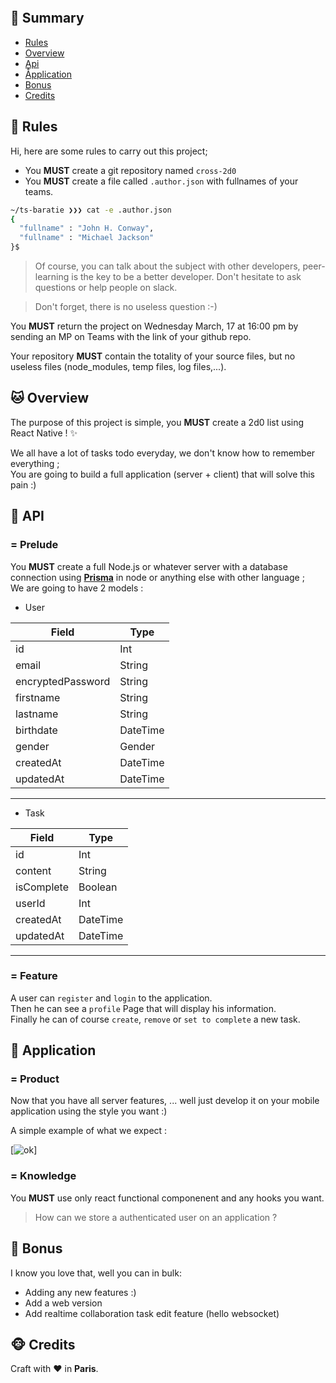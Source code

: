 <p align="center">
  <img alt="" src="./2d0.logo.png"">
</p>

## <a name='TOC'>🐼 Summary</a>

- [Rules](#rules)
- [Overview](#overview)
- [Api](#api)
- [Åpplication](#application)
- [Bonus](#bonus)
- [Credits](#credits)

## <a name='overview'>🦊 Rules</a>

Hi, here are some rules to carry out this project;

- You **MUST** create a git repository named `cross-2d0`
- You **MUST** create a file called `.author.json` with fullnames of your teams.

```sh
~/ts-baratie ❯❯❯ cat -e .author.json
{
  "fullname" : "John H. Conway",
  "fullname" : "Michael Jackson"
}$
```

> Of course, you can talk about the subject with other developers, peer-learning is
> the key to be a better developer. Don't hesitate to ask questions or help people on slack.

> Don't forget, there is no useless question :-)

You **MUST** return the project on Wednesday March, 17 at 16:00 pm by sending an MP on Teams with the link of your github repo.<br />

Your repository **MUST** contain the totality of your source files, but no useless files (node_modules, temp files, log files,...).

## <a name='overview'>🐱 Overview</a>

The purpose of this project is simple, you **MUST** create a 2d0 list using React Native ! ✨<br />

We all have a lot of tasks todo everyday, we don't know how to remember everything ;<br />
You are going to build a full application (server + client) that will solve this pain :)

## <a name='api'>🐨 API</a>

### = Prelude

You **MUST** create a full Node.js or whatever server with a database connection using [**Prisma**](https://www.prisma.io) in node or anything else with other language ;<br />
We are going to have 2 models :

- User

| Field             | Type     |
| ----------------- | -------- |
| id                | Int      |
| email             | String   |
| encryptedPassword | String   |
| firstname         | String   |
| lastname          | String   |
| birthdate         | DateTime |
| gender            | Gender   |
| createdAt         | DateTime |
| updatedAt         | DateTime |

---

- Task

| Field      | Type     |
| ---------- | -------- |
| id         | Int      |
| content    | String   |
| isComplete | Boolean  |
| userId     | Int      |
| createdAt  | DateTime |
| updatedAt  | DateTime |

---

### = Feature

A user can `register` and `login` to the application.<br />
Then he can see a `profile` Page that will display his information.<br />
Finally he can of course `create`, `remove` or `set to complete` a new task.

## <a name='application'>🦁 Application</a>

### = Product

Now that you have all server features, ... well just develop it on your mobile application using the style you want :)

A simple example of what we expect :

[![ok](./sample.gif)]

### = Knowledge

You **MUST** use only react functional componenent and any hooks you want.

> How can we store a authenticated user on an application ?

## <a name='bonus'>🦄 Bonus</a>

I know you love that, well you can in bulk:

- Adding any new features :)
- Add a web version
- Add realtime collaboration task edit feature (hello websocket)

## <a name='credits'>🐵 Credits</a>

Craft with :heart: in **Paris**.
